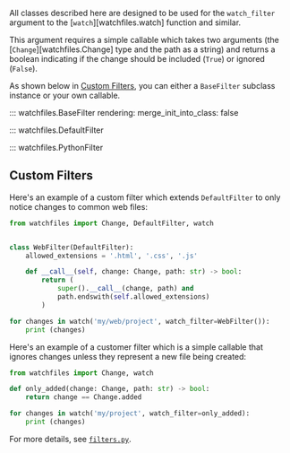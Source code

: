 All classes described here are designed to be used for the `watch_filter` argument 
to the [`watch`][watchfiles.watch] function and similar.

This argument requires a simple callable which takes two arguments 
(the [`Change`][watchfiles.Change] type and the path as a string) and returns a boolean indicating if the change
should be included (`True`) or ignored (`False`).

As shown below in [Custom Filters](#custom-filters), you can either a `BaseFilter` subclass instance or 
your own callable.

::: watchfiles.BaseFilter
    rendering:
      merge_init_into_class: false

::: watchfiles.DefaultFilter

::: watchfiles.PythonFilter

## Custom Filters

Here's an example of a custom filter which extends `DefaultFilter` to only notice changes to common web files:

```python
from watchfiles import Change, DefaultFilter, watch


class WebFilter(DefaultFilter):
    allowed_extensions = '.html', '.css', '.js'

    def __call__(self, change: Change, path: str) -> bool:
        return (
            super().__call__(change, path) and 
            path.endswith(self.allowed_extensions)
        )

for changes in watch('my/web/project', watch_filter=WebFilter()):
    print (changes)
```

Here's an example of a customer filter which is a simple callable that ignores changes unless they represent
a new file being created:

```py
from watchfiles import Change, watch

def only_added(change: Change, path: str) -> bool:
    return change == Change.added

for changes in watch('my/project', watch_filter=only_added):
    print (changes)
```

For more details, see [`filters.py`](https://github.com/samuelcolvin/watchfiles/blob/main/watchfiles/filters.py).
